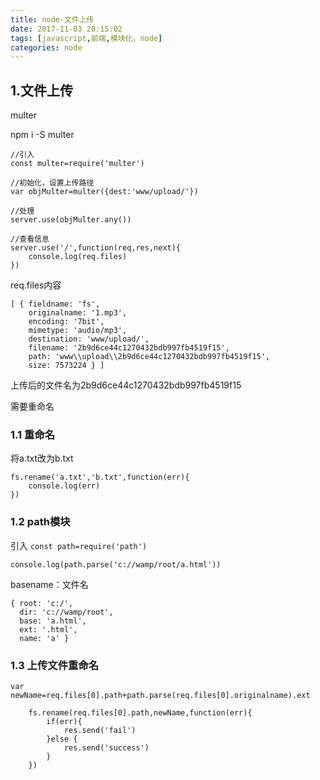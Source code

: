 ```yaml
---
title: node-文件上传
date: 2017-11-03 20:15:02
tags: [javascript,前端,模块化，node]
categories: node
---
```


## 1.文件上传

multer

npm i -S multer

```
//引入
const multer=require('multer')

//初始化，设置上传路径
var objMulter=multer({dest:'www/upload/'})

//处理
server.use(objMulter.any())

//查看信息
server.use('/',function(req,res,next){
	console.log(req.files)
})
```



req.files内容
```
[ { fieldname: 'fs',
    originalname: '1.mp3',
    encoding: '7bit',
    mimetype: 'audio/mp3',
    destination: 'www/upload/',
    filename: '2b9d6ce44c1270432bdb997fb4519f15',
    path: 'www\\upload\\2b9d6ce44c1270432bdb997fb4519f15',
    size: 7573224 } ]

```
上传后的文件名为2b9d6ce44c1270432bdb997fb4519f15

需要重命名


### 1.1 重命名
将a.txt改为b.txt
```
fs.rename('a.txt','b.txt',function(err){
	console.log(err)
})
```

### 1.2 path模块

引入
`const path=require('path')`

`console.log(path.parse('c://wamp/root/a.html'))`

basename：文件名
```
{ root: 'c:/',
  dir: 'c://wamp/root',
  base: 'a.html',
  ext: '.html',
  name: 'a' }

```

### 1.3 上传文件重命名

```
var newName=req.files[0].path+path.parse(req.files[0].originalname).ext

	fs.rename(req.files[0].path,newName,function(err){
		if(err){
			res.send('fail')
		}else {
			res.send('success')
		}
	})
```